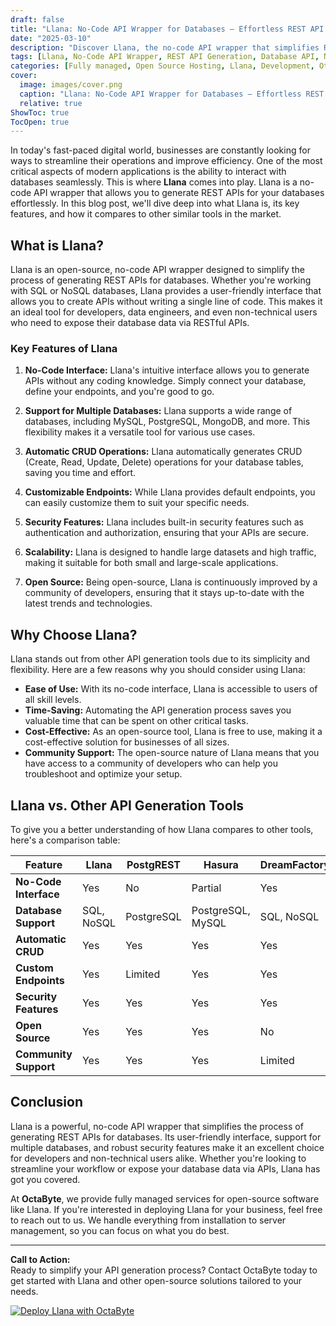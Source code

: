 ```yaml
---
draft: false
title: "Llana: No-Code API Wrapper for Databases – Effortless REST API Generation"
date: "2025-03-10"
description: "Discover Llana, the no-code API wrapper that simplifies REST API generation for databases. Learn how Llana can streamline your workflow, its key features, and how it compares to other tools in the market."
tags: [Llana, No-Code API Wrapper, REST API Generation, Database API, No-Code Tools, API Automation, Open Source Software, OctaByte, Managed Services]
categories: [Fully managed, Open Source Hosting, Llana, Development, Others]
cover:
  image: images/cover.png
  caption: "Llana: No-Code API Wrapper for Databases – Effortless REST API Generation"
  relative: true
ShowToc: true
TocOpen: true
---
```



In today's fast-paced digital world, businesses are constantly looking for ways to streamline their operations and improve efficiency. One of the most critical aspects of modern applications is the ability to interact with databases seamlessly. This is where **Llana** comes into play. Llana is a no-code API wrapper that allows you to generate REST APIs for your databases effortlessly. In this blog post, we'll dive deep into what Llana is, its key features, and how it compares to other similar tools in the market.

## What is Llana?

Llana is an open-source, no-code API wrapper designed to simplify the process of generating REST APIs for databases. Whether you're working with SQL or NoSQL databases, Llana provides a user-friendly interface that allows you to create APIs without writing a single line of code. This makes it an ideal tool for developers, data engineers, and even non-technical users who need to expose their database data via RESTful APIs.

### Key Features of Llana

1. **No-Code Interface:** Llana's intuitive interface allows you to generate APIs without any coding knowledge. Simply connect your database, define your endpoints, and you're good to go.

2. **Support for Multiple Databases:** Llana supports a wide range of databases, including MySQL, PostgreSQL, MongoDB, and more. This flexibility makes it a versatile tool for various use cases.

3. **Automatic CRUD Operations:** Llana automatically generates CRUD (Create, Read, Update, Delete) operations for your database tables, saving you time and effort.

4. **Customizable Endpoints:** While Llana provides default endpoints, you can easily customize them to suit your specific needs.

5. **Security Features:** Llana includes built-in security features such as authentication and authorization, ensuring that your APIs are secure.

6. **Scalability:** Llana is designed to handle large datasets and high traffic, making it suitable for both small and large-scale applications.

7. **Open Source:** Being open-source, Llana is continuously improved by a community of developers, ensuring that it stays up-to-date with the latest trends and technologies.

## Why Choose Llana?

Llana stands out from other API generation tools due to its simplicity and flexibility. Here are a few reasons why you should consider using Llana:

- **Ease of Use:** With its no-code interface, Llana is accessible to users of all skill levels.
- **Time-Saving:** Automating the API generation process saves you valuable time that can be spent on other critical tasks.
- **Cost-Effective:** As an open-source tool, Llana is free to use, making it a cost-effective solution for businesses of all sizes.
- **Community Support:** The open-source nature of Llana means that you have access to a community of developers who can help you troubleshoot and optimize your setup.

## Llana vs. Other API Generation Tools

To give you a better understanding of how Llana compares to other tools, here's a comparison table:

| Feature                | Llana                   | PostgREST              | Hasura                 | DreamFactory           |
|------------------------|-------------------------|------------------------|------------------------|------------------------|
| **No-Code Interface**  | Yes                     | No                     | Partial                | Yes                    |
| **Database Support**   | SQL, NoSQL              | PostgreSQL             | PostgreSQL, MySQL      | SQL, NoSQL             |
| **Automatic CRUD**     | Yes                     | Yes                    | Yes                    | Yes                    |
| **Custom Endpoints**   | Yes                     | Limited                | Yes                    | Yes                    |
| **Security Features**  | Yes                     | Yes                    | Yes                    | Yes                    |
| **Open Source**        | Yes                     | Yes                    | Yes                    | No                     |
| **Community Support**  | Yes                     | Yes                    | Yes                    | Limited                |

## Conclusion

Llana is a powerful, no-code API wrapper that simplifies the process of generating REST APIs for databases. Its user-friendly interface, support for multiple databases, and robust security features make it an excellent choice for developers and non-technical users alike. Whether you're looking to streamline your workflow or expose your database data via APIs, Llana has got you covered.

At **OctaByte**, we provide fully managed services for open-source software like Llana. If you're interested in deploying Llana for your business, feel free to reach out to us. We handle everything from installation to server management, so you can focus on what you do best.

---

**Call to Action:**  
Ready to simplify your API generation process? Contact OctaByte today to get started with Llana and other open-source solutions tailored to your needs.

[![Deploy Llana with OctaByte](/images/deploy-on-octabyte.png)](https://octabyte.io/fully-managed-open-source-services/development/others/llana)
